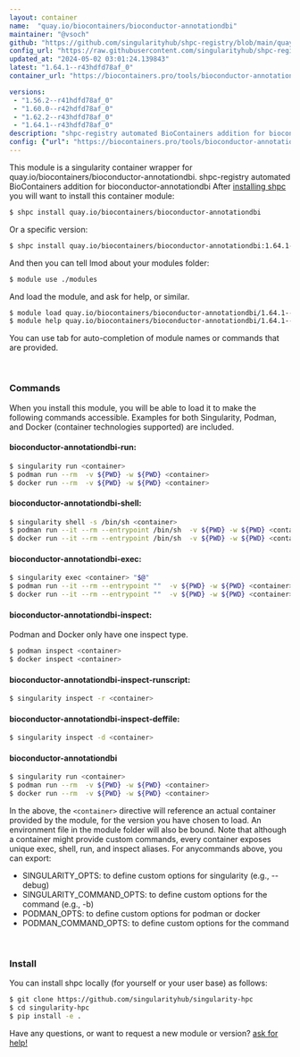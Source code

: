 ```yaml
---
layout: container
name:  "quay.io/biocontainers/bioconductor-annotationdbi"
maintainer: "@vsoch"
github: "https://github.com/singularityhub/shpc-registry/blob/main/quay.io/biocontainers/bioconductor-annotationdbi/container.yaml"
config_url: "https://raw.githubusercontent.com/singularityhub/shpc-registry/main/quay.io/biocontainers/bioconductor-annotationdbi/container.yaml"
updated_at: "2024-05-02 03:01:24.139843"
latest: "1.64.1--r43hdfd78af_0"
container_url: "https://biocontainers.pro/tools/bioconductor-annotationdbi"

versions:
 - "1.56.2--r41hdfd78af_0"
 - "1.60.0--r42hdfd78af_0"
 - "1.62.2--r43hdfd78af_0"
 - "1.64.1--r43hdfd78af_0"
description: "shpc-registry automated BioContainers addition for bioconductor-annotationdbi"
config: {"url": "https://biocontainers.pro/tools/bioconductor-annotationdbi", "maintainer": "@vsoch", "description": "shpc-registry automated BioContainers addition for bioconductor-annotationdbi", "latest": {"1.64.1--r43hdfd78af_0": "sha256:2d3d460efbc639fafc82bf67ad3c500652db44bd7b1c1bb2632271b3f8659135"}, "tags": {"1.56.2--r41hdfd78af_0": "sha256:f4754894b7675f9cc3de91ec2a27681c5cabb25190e225b63d78d2202eb771a2", "1.60.0--r42hdfd78af_0": "sha256:e086b8d2a7f2c69110a26a5c20c56c3b131d750fc6f88615c366c9088ba06346", "1.62.2--r43hdfd78af_0": "sha256:b59c300a7fda74821bf447ff9945272abeed2e2ea008957cdc275d5bdbefda6a", "1.64.1--r43hdfd78af_0": "sha256:2d3d460efbc639fafc82bf67ad3c500652db44bd7b1c1bb2632271b3f8659135"}, "docker": "quay.io/biocontainers/bioconductor-annotationdbi"}
---
```


This module is a singularity container wrapper for quay.io/biocontainers/bioconductor-annotationdbi.
shpc-registry automated BioContainers addition for bioconductor-annotationdbi
After [installing shpc](#install) you will want to install this container module:


```bash
$ shpc install quay.io/biocontainers/bioconductor-annotationdbi
```

Or a specific version:

```bash
$ shpc install quay.io/biocontainers/bioconductor-annotationdbi:1.64.1--r43hdfd78af_0
```

And then you can tell lmod about your modules folder:

```bash
$ module use ./modules
```

And load the module, and ask for help, or similar.

```bash
$ module load quay.io/biocontainers/bioconductor-annotationdbi/1.64.1--r43hdfd78af_0
$ module help quay.io/biocontainers/bioconductor-annotationdbi/1.64.1--r43hdfd78af_0
```

You can use tab for auto-completion of module names or commands that are provided.

<br>

### Commands

When you install this module, you will be able to load it to make the following commands accessible.
Examples for both Singularity, Podman, and Docker (container technologies supported) are included.

#### bioconductor-annotationdbi-run:

```bash
$ singularity run <container>
$ podman run --rm  -v ${PWD} -w ${PWD} <container>
$ docker run --rm  -v ${PWD} -w ${PWD} <container>
```

#### bioconductor-annotationdbi-shell:

```bash
$ singularity shell -s /bin/sh <container>
$ podman run --it --rm --entrypoint /bin/sh  -v ${PWD} -w ${PWD} <container>
$ docker run --it --rm --entrypoint /bin/sh  -v ${PWD} -w ${PWD} <container>
```

#### bioconductor-annotationdbi-exec:

```bash
$ singularity exec <container> "$@"
$ podman run --it --rm --entrypoint ""  -v ${PWD} -w ${PWD} <container> "$@"
$ docker run --it --rm --entrypoint ""  -v ${PWD} -w ${PWD} <container> "$@"
```

#### bioconductor-annotationdbi-inspect:

Podman and Docker only have one inspect type.

```bash
$ podman inspect <container>
$ docker inspect <container>
```

#### bioconductor-annotationdbi-inspect-runscript:

```bash
$ singularity inspect -r <container>
```

#### bioconductor-annotationdbi-inspect-deffile:

```bash
$ singularity inspect -d <container>
```



#### bioconductor-annotationdbi

```bash
$ singularity run <container>
$ podman run --rm  -v ${PWD} -w ${PWD} <container>
$ docker run --rm  -v ${PWD} -w ${PWD} <container>
```


In the above, the `<container>` directive will reference an actual container provided
by the module, for the version you have chosen to load. An environment file in the
module folder will also be bound. Note that although a container
might provide custom commands, every container exposes unique exec, shell, run, and
inspect aliases. For anycommands above, you can export:

 - SINGULARITY_OPTS: to define custom options for singularity (e.g., --debug)
 - SINGULARITY_COMMAND_OPTS: to define custom options for the command (e.g., -b)
 - PODMAN_OPTS: to define custom options for podman or docker
 - PODMAN_COMMAND_OPTS: to define custom options for the command

<br>

### Install

You can install shpc locally (for yourself or your user base) as follows:

```bash
$ git clone https://github.com/singularityhub/singularity-hpc
$ cd singularity-hpc
$ pip install -e .
```

Have any questions, or want to request a new module or version? [ask for help!](https://github.com/singularityhub/singularity-hpc/issues)